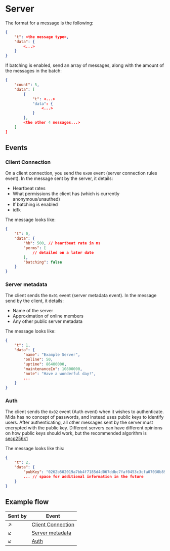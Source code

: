 # Server
The format for a message is the following:
```json
{
	"t": <the message type>,
	"data": {
		<...>
	}
}
```

If batching is enabled, send an array of messages, along with the amount of the messages in the batch:
```json
{
	"count": 5,
	"data": [
		{
			"t": <...>
			"data": {
				<...>
			}
		},
		<the other 4 messages...>
	]
]
```

## Events

### Client Connection

On a client connection, you send the `0x00` event (server connection rules event). In the message sent by the server, it details:

* Heartbeat rates
* What permissions the client has (which is currently anonymous/unauthed)
* If batching is enabled
* idfk

The message looks like:

```json
{
	"t": 0,
	"data": {
		"hb": 500, // heartbeat rate in ms
		"perms": [
			// detailed on a later date
		],
		"batching": false
	}
}
```

### Server metadata

The client sends the `0x01` event (server metadata event). In the message send by the client, it details:

* Name of the server
* Approximation of online members
* Any other public server metadata

The message looks like:

```json
{
	"t": 1,
	"data": {
		"name": "Example Server",
		"online": 50,
		"uptime": 86400000,
		"maintenanceIn": 10800000,
		"note": "Have a wonderful day!",
		...
	}
}
```

### Auth 

The client sends the `0x02` event (Auth event) when it wishes to authenticate. Mida has no concept of passwords, and instead uses public keys to identify users. After authenticating, all other messages sent by the server must encrypted with the public key. Different servers can have different opinions on how public keys should work, but the recommended algorithm is [secp256k1](https://www.nervos.org/knowledge-base/secp256k1_a_key%20algorithm_(explainCKBot))

The message looks like this:

```json
{
	"t": 2,
	"data": {
		"pubKey": "0262b502019a7bb4f7185d4d067ddbc7faf0453c3cfa07030b89edbbcccc6f5923", // example public key
		... // space for additional information in the future
	}
}
```
## Example flow

| Sent by    | Event                |
| ---------- | -------------------- |
| ↗          | [Client Connection](Server.md#client-connection)    |
| ↙          | [Server metadata](Server.md#server-metadata)      |
| ↙          | [Auth](Server.md#auth)                 |

